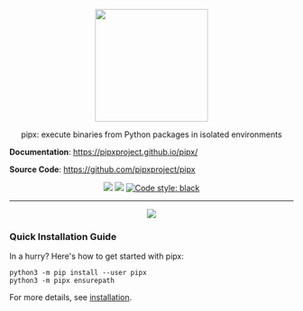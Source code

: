 <p align="center">
<a href="https://pipxproject.github.io/pipx/">
<img align="center" src="https://github.com/pipxproject/pipx/raw/master/logo.png" height="200px"/>
</a>
</p>

<p align="center">
pipx: execute binaries from Python packages in isolated environments
</p>

**Documentation**: https://pipxproject.github.io/pipx/

**Source Code**: https://github.com/pipxproject/pipx


<p align="center">
<a href="https://travis-ci.org/pipxproject/pipx"><img src="https://travis-ci.org/pipxproject/pipx.svg?branch=master" /></a>

<a href="https://pypi.python.org/pypi/pipx/">
<img src="https://img.shields.io/badge/pypi-{{version}}-blue.svg" /></a>
<a href="https://github.com/ambv/black"><img alt="Code style: black" src="https://img.shields.io/badge/code%20style-black-000000.svg"></a>
</p>

---

<p align="center">
<a href="https://github.com/pipxproject/pipx/raw/master/pipx_demo.gif">
<img src="https://github.com/pipxproject/pipx/raw/master/pipx_demo.gif"/>
</a>
</p>

### Quick Installation Guide

In a hurry? Here's how to get started with pipx:

```
python3 -m pip install --user pipx
python3 -m pipx ensurepath
```

For more details, see [installation](https://pipxproject.github.io/pipx/installation/).
